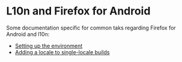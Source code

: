 # L10n and Firefox for Android

Some documentation specific for common taks regarding Firefox for Android and l10n:
* [Setting up the environment](setting_environment.md)
* [Adding a locale to single-locale builds](adding_singlelocale.md)
